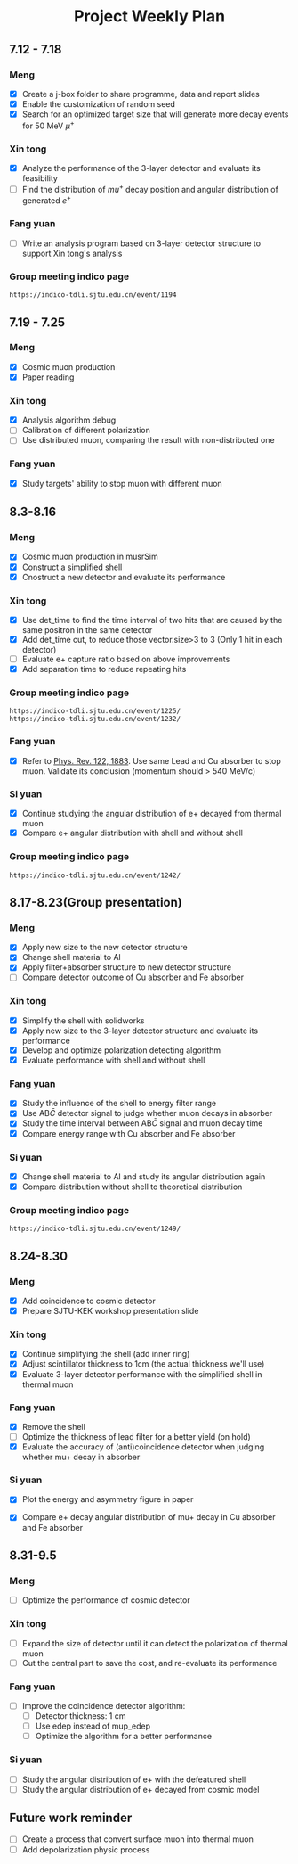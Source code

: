 # <center>Project Weekly Plan</center>

## 7.12 - 7.18
### Meng
- [x] Create a j-box folder to share programme, data and report slides
- [x] Enable the customization of random seed
- [x] Search for an optimized target size that will generate more decay events for 50 MeV $\mu^+$
### Xin tong
- [x] Analyze the performance of the 3-layer detector and evaluate its feasibility
- [ ] Find the distribution of $mu^+$ decay position and angular distribution of generated $e^+$
### Fang yuan
- [ ] Write an analysis program based on 3-layer detector structure to support Xin tong's analysis
### Group meeting indico page
    https://indico-tdli.sjtu.edu.cn/event/1194

## 7.19 - 7.25
### Meng
- [x] Cosmic muon production
- [x] Paper reading

### Xin tong
- [x] Analysis algorithm debug
- [ ] Calibration of different polarization
- [ ] Use distributed muon, comparing the result with non-distributed one

### Fang yuan
- [x] Study targets' ability to stop muon with different muon

## 8.3-8.16
### Meng
- [x] Cosmic muon production in musrSim
- [x] Construct a simplified shell
- [x] Cnostruct a new detector and evaluate its performance

### Xin tong
- [x] Use det_time to find the time interval of two hits that are caused by the same positron in the same detector
- [x] Add det_time cut, to reduce those vector.size>3 to 3 (Only 1 hit in each detector)
- [ ] Evaluate e+ capture ratio based on above improvements
- [x] Add separation time to reduce repeating hits

### Group meeting indico page
```
https://indico-tdli.sjtu.edu.cn/event/1225/
https://indico-tdli.sjtu.edu.cn/event/1232/
```

### Fang yuan
- [x] Refer to [Phys. Rev. 122, 1883](https://journals.aps.org/pr/abstract/10.1103/PhysRev.122.1883). Use same Lead and Cu absorber to stop muon. Validate its conclusion (momentum should > 540 MeV/c)

### Si yuan
- [x] Continue studying the angular distribution of e+ decayed from thermal muon
- [x] Compare e+ angular distribution with shell and without shell

### Group meeting indico page
```
https://indico-tdli.sjtu.edu.cn/event/1242/
```

## 8.17-8.23(Group presentation)
### Meng
- [x] Apply new size to the new detector structure
- [x] Change shell material to Al
- [x] Apply filter+absorber structure to new detector structure
- [ ] Compare detector outcome of Cu absorber and Fe absorber

### Xin tong
- [x] Simplify the shell with solidworks
- [x] Apply new size to the 3-layer detector structure and evaluate its performance
- [x] Develop and optimize polarization detecting algorithm
- [x] Evaluate performance with shell and without shell

### Fang yuan
- [x] Study the influence of the shell to energy filter range
- [x] Use AB$\bar{C}$ detector signal to judge whether muon decays in absorber
- [x] Study the time interval between AB$\bar{C}$ signal and muon decay time
- [x] Compare energy range with Cu absorber and Fe absorber

### Si yuan
- [x] Change shell material to Al and study its angular distribution again
- [x] Compare distribution without shell to theoretical distribution

### Group meeting indico page
```
https://indico-tdli.sjtu.edu.cn/event/1249/
```

## 8.24-8.30
### Meng
- [x] Add coincidence to cosmic detector
- [x] Prepare SJTU-KEK workshop presentation slide

### Xin tong
- [x] Continue simplifying the shell (add inner ring)
- [x] Adjust scintillator thickness to 1cm (the actual thickness we'll use)
- [x] Evaluate 3-layer detector performance with the simplified shell in thermal muon

### Fang yuan
- [x] Remove the shell
- [ ] Optimize the thickness of lead filter for a better yield (on hold)
- [x] Evaluate the accuracy of (anti)coincidence detector when judging whether mu+ decay in absorber

### Si yuan
- [x] Plot the energy and asymmetry figure in paper
- [x] Compare e+ decay angular distribution of mu+ decay in Cu absorber and Fe absorber


## 8.31-9.5
### Meng
- [ ] Optimize the performance of cosmic detector

### Xin tong
- [ ] Expand the size of detector until it can detect the polarization of thermal muon
- [ ] Cut the central part to save the cost, and re-evaluate its performance

### Fang yuan
- [ ] Improve the coincidence detector algorithm:
  - [ ] Detector thickness: 1 cm
  - [ ] Use edep instead of mup_edep
  - [ ] Optimize the algorithm for a better performance

### Si yuan
- [ ] Study the angular distribution of e+ with the defeatured shell
- [ ] Study the angular distribution of e+ decayed from cosmic model
## Future work reminder
- [ ] Create a process that convert surface muon into thermal muon
- [ ] Add depolarization physic process